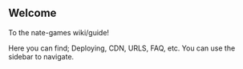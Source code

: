 ## Welcome
To the nate-games wiki/guide!

Here you can find; Deploying, CDN, URLS, FAQ, etc. You can use the sidebar to navigate.
